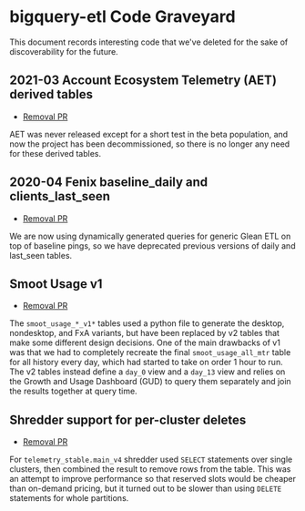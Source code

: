# bigquery-etl Code Graveyard

This document records interesting code that we've deleted for the sake of discoverability for the future.

## 2021-03 Account Ecosystem Telemetry (AET) derived tables

- [Removal PR](https://github.com/mozilla/bigquery-etl/pull/1894)

AET was never released except for a short test in the beta population,
and now the project has been decommissioned, so there is no longer
any need for these derived tables.

## 2020-04 Fenix baseline_daily and clients_last_seen

- [Removal PR](https://github.com/mozilla/bigquery-etl/pull/925)

We are now using dynamically generated queries for generic Glean
ETL on top of baseline pings, so we have deprecated previous versions
of daily and last_seen tables.

## Smoot Usage v1

- [Removal PR](https://github.com/mozilla/bigquery-etl/pull/460)

The `smoot_usage_*_v1*` tables used a python file to generate the desktop,
nondesktop, and FxA variants, but have been replaced by v2 tables that make
some different design decisions. One of the main drawbacks of v1 was that
we had to completely recreate the final `smoot_usage_all_mtr` table for all
history every day, which had started to take on order 1 hour to run. The
v2 tables instead define a `day_0` view and a `day_13` view and relies on
the Growth and Usage Dashboard (GUD) to query them separately and join the
results together at query time.

## Shredder support for per-cluster deletes

- [Removal PR](https://github.com/mozilla/bigquery-etl/pull/733)

For `telemetry_stable.main_v4` shredder used `SELECT` statements over single
clusters, then combined the result to remove rows from the table. This was an
attempt to improve performance so that reserved slots would be cheaper than
on-demand pricing, but it turned out to be slower than using `DELETE`
statements for whole partitions.
